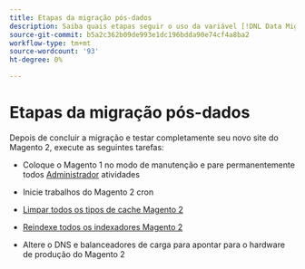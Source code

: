 ```yaml
---
title: Etapas da migração pós-dados
description: Saiba quais etapas seguir o uso da variável [!DNL Data Migration Tool] para migrar dados do Magento 1 para o Magento 2.
source-git-commit: b5a2c362b09de993e1dc196bdda90e74cf4a8ba2
workflow-type: tm+mt
source-wordcount: '93'
ht-degree: 0%

---
```



# Etapas da migração pós-dados

Depois de concluir a migração e testar completamente seu novo site do Magento 2, execute as seguintes tarefas:

* Coloque o Magento 1 no modo de manutenção e pare permanentemente todos [Administrador](https://glossary.magento.com/admin) atividades

* Inicie trabalhos do Magento 2 cron

* [Limpar todos os tipos de cache Magento 2](https://experienceleague.adobe.com/docs/commerce-operations/configuration-guide/cli/manage-cache.html#clean-and-flush-cache-types)

* [Reindexe todos os indexadores Magento 2](https://experienceleague.adobe.com/docs/commerce-operations/configuration-guide/cli/manage-indexers.html#reindex)

* Altere o DNS e balanceadores de carga para apontar para o hardware de produção do Magento 2
